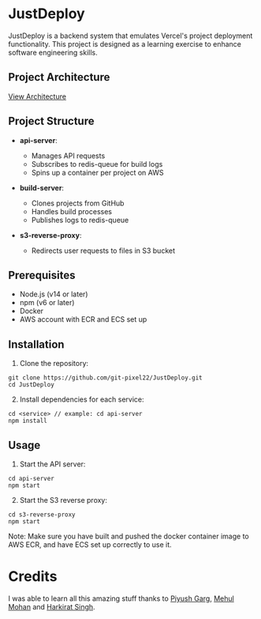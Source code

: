 # JustDeploy

JustDeploy is a backend system that emulates Vercel's project deployment functionality. This project is designed as a learning exercise to enhance software engineering skills.

## Project Architecture

[View Architecture](https://app.eraser.io/workspace/XE8FA3CUUKZmg6fPrw3F?origin=share)

## Project Structure

- **api-server**: 
  - Manages API requests
  - Subscribes to redis-queue for build logs
  - Spins up a container per project on AWS

- **build-server**: 
  - Clones projects from GitHub
  - Handles build processes
  - Publishes logs to redis-queue

- **s3-reverse-proxy**: 
  - Redirects user requests to files in S3 bucket

## Prerequisites

- Node.js (v14 or later)
- npm (v6 or later)
- Docker
- AWS account with ECR and ECS set up

## Installation

1. Clone the repository:
 ```
 git clone https://github.com/git-pixel22/JustDeploy.git
 cd JustDeploy
 ```
2. Install dependencies for each service:
```
cd <service> // example: cd api-server
npm install
```

## Usage
1. Start the API server:
```
cd api-server
npm start
```
2. Start the S3 reverse proxy:
```
cd s3-reverse-proxy
npm start
```
Note: Make sure you have built and pushed the docker container image to AWS ECR, and have ECS set up correctly to use it.

# Credits

I was able to learn all this amazing stuff thanks to [Piyush Garg](https://www.youtube.com/@piyushgargdev), [Mehul Mohan](https://www.youtube.com/@mehulmpt) and [Harkirat Singh](https://www.youtube.com/@harkirat1).



